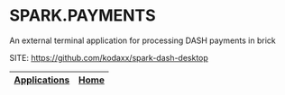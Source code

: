 # SPARK.PAYMENTS
 
 An external terminal application for processing DASH payments in brick
 
 SITE: https://github.com/kodaxx/spark-dash-desktop

 | [Applications](https://portable-linux-apps.github.io/apps.html) | [Home](https://portable-linux-apps.github.io)
 | --- | --- |
